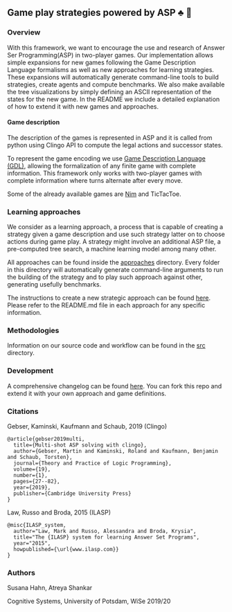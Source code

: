 ## Game play strategies powered by ASP :clubs: :game_die:

### Overview

With this framework, we want to encourage the use and research of Answer Ser Programming(ASP) in two-player games. Our implementation allows simple expansions for new games following the Game Description Language formalisms as well as new approaches for learning strategies. These expansions will automatically generate command-line tools to build strategies, create agents and compute benchmarks. We also make available the tree visualizations by simply defining an ASCII representation of the states for the new game. In the README we include a detailed explanation of how to extend it with new games and approaches. 


#### Game description

The description of the games is represented in ASP and it is called from python using Clingo API to compute the legal actions and successor states.
 
To represent the game encoding we use [Game Description Language (GDL)](https://en.wikipedia.org/wiki/Game_Description_Language), allowing the formalization of any finite game with complete information. This framework only works with two-player games with complete information where turns alternate after every move.

Some of the already available games are [Nim](https://en.wikipedia.org/wiki/Nim) and TicTacToe. 

### Learning approaches

We consider as a learning approach, a process that is capable of creating a strategy given a game description and use such strategy latter on to choose actions during game play. A strategy might involve an additional ASP file, a pre-computed tree search, a machine learning model among many other.

All approaches can be found inside the [approaches](src/approaches) directory. Every folder in this directory will automatically generate command-line arguments to run the building of the strategy and to play such approach against other, generating usefully benchmarks.

The instructions to create a new strategic approach can be found [here](src/approaches/README.md). Please refer to the README.md file in each approach for any specific information.


### Methodologies

Information on our source code and workflow can be found in the [src](/src) directory.

### Development

A comprehensive changelog can be found [here](/docs/changelog.md). You can fork this repo and extend it with your own approach and game definitions.

### Citations

Gebser, Kaminski, Kaufmann and Schaub, 2019 (Clingo)

```
@article{gebser2019multi,
  title={Multi-shot ASP solving with clingo},
  author={Gebser, Martin and Kaminski, Roland and Kaufmann, Benjamin and Schaub, Torsten},
  journal={Theory and Practice of Logic Programming},
  volume={19},
  number={1},
  pages={27--82},
  year={2019},
  publisher={Cambridge University Press}
}
```
Law, Russo and Broda, 2015 (ILASP)

```
@misc{ILASP_system,
  author="Law, Mark and Russo, Alessandra and Broda, Krysia",
  title="The {ILASP} system for learning Answer Set Programs",
  year="2015",
  howpublished={\url{www.ilasp.com}}
}
```

### Authors

Susana Hahn, Atreya Shankar

Cognitive Systems, University of Potsdam, WiSe 2019/20
